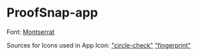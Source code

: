 # ProofSnap-app

Font: [Montserrat](https://fonts.adobe.com/fonts/montserrat)

Sources for Icons used in App Icon:
["circle-check"](https://fontawesome.com/icons/circle-check?s=solid)
["fingerprint"](https://fontawesome.com/icons/fingerprint?s=solid)
